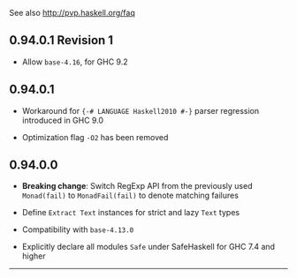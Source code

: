 See also http://pvp.haskell.org/faq

## 0.94.0.1 Revision 1

- Allow `base-4.16`, for GHC 9.2

## 0.94.0.1

- Workaround for `{-# LANGUAGE Haskell2010 #-}` parser regression introduced in GHC 9.0

- Optimization flag `-O2` has been removed

## 0.94.0.0

- **Breaking change**: Switch RegExp API from the previously used `Monad(fail)` to `MonadFail(fail)` to denote matching failures

- Define `Extract Text` instances for strict and lazy `Text` types

- Compatibility with `base-4.13.0`

- Explicitly declare all modules `Safe` under SafeHaskell for GHC 7.4 and higher

----
